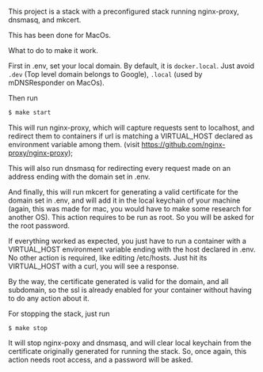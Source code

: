 This project is a stack with a preconfigured stack running nginx-proxy, dnsmasq, and mkcert.

This has been done for MacOs.

What to do to make it work.

First in .env, set your local domain. By default, it is `docker.local`. Just avoid `.dev` (Top level domain belongs to Google), `.local` (used by mDNSResponder on MacOs).

Then run
```sh
$ make start
```

This will run nginx-proxy, which will capture requests sent to localhost, and redirect them to containers if url is matching a VIRTUAL_HOST declared as environment variable among them. (visit https://github.com/nginx-proxy/nginx-proxy);

This will also run dnsmasq for redirecting every request made on an address ending with the domain set in .env.

And finally, this will run mkcert for generating a valid certificate for the domain set in .env, and will add it in the local keychain of your machine (again, this was made for mac, you would have to make some research for another OS). This action requires to be run as root. So you will be asked for the root password.

If everything worked as expected, you just have to run a container with a VIRTUAL_HOST environment variable ending with the host declared in .env. No other action is required, like editing /etc/hosts. Just hit its VIRTUAL_HOST with a curl, you will see a response.

By the way, the certificate generated is valid for the domain, and all subdomain, so the ssl is already enabled for your container without having to do any action about it.

For stopping the stack, just run

```
$ make stop
```

It will stop nginx-poxy and dnsmasq, and will clear local keychain from the certificate originally generated for running the stack. So, once again, this action needs root access, and a password will be asked.

